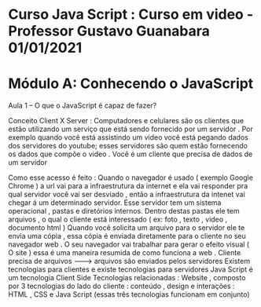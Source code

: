 # Curso Java Script : Curso em video - Professor Gustavo Guanabara 01/01/2021

# Módulo A: Conhecendo o JavaScript 

Aula 1 – O que o JavaScript é capaz de fazer?

Conceito Client X Server :  Computadores e celulares são os clientes que estão utilizando um serviço que está sendo fornecido por um servidor . Por exemplo quando você está assistindo um video você está pegando dados dos servidores do youtube; esses servidores são quem estão fornecendo os dados que compõe o video . Você é um cliente que precisa de dados de um servidor   

Como esse acesso é feito : Quando o navegador é usado ( exemplo Google Chrome ) a url vai para a infraestrutura da internet e ela vai responder pra qual servidor você vai ser desviado , então a infraestrutura da intenet vai chegar á um determinado servidor.
Esse servidor tem um sistema operacional , pastas e diretórios internos. Dentro destas pastas ele tem arquivos , o qual o cliente está interessado ( ex: foto , texto , video , documento html )
Quando você solicita um arquivo para o servidor ele te envia uma cópia , essa cópia é enviada diretamente para o cliente no seu navegador web .
O seu navegador vai trabalhar para gerar o efeito visual ( O site ) essa é uma maneira resumida de como funciona a web .
Cliente precisa de arquivos ---> arquivos são enviados pelos servidores 
Existem tecnologias para clientes e existe tecnologias para servidores 
Java Script é um tecnologia Client Side 
Tecnologias relacionadas :
Website , composto por 3 tecnologias do lado do cliente : conteúdo , design e interações : HTML , CSS e Java Script (essas três tecnologias funcionam em conjunto)
